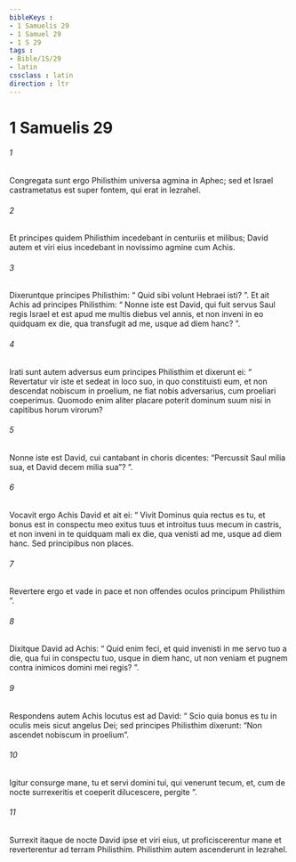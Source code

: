 ```yaml
---
bibleKeys : 
- 1 Samuelis 29
- 1 Samuel 29
- 1 S 29
tags : 
- Bible/1S/29
- latin
cssclass : latin
direction : ltr
---
```


# 1 Samuelis 29

###### 1
Congregata sunt ergo Philisthim universa agmina in Aphec; sed et Israel castrametatus est super fontem, qui erat in Iezrahel. 
###### 2
Et principes quidem Philisthim incedebant in centuriis et milibus; David autem et viri eius incedebant in novissimo agmine cum Achis. 
###### 3
Dixeruntque principes Philisthim: “ Quid sibi volunt Hebraei isti? ”. Et ait Achis ad principes Philisthim: “ Nonne iste est David, qui fuit servus Saul regis Israel et est apud me multis diebus vel annis, et non inveni in eo quidquam ex die, qua transfugit ad me, usque ad diem hanc? ”. 
###### 4
Irati sunt autem adversus eum principes Philisthim et dixerunt ei: “ Revertatur vir iste et sedeat in loco suo, in quo constituisti eum, et non descendat nobiscum in proelium, ne fiat nobis adversarius, cum proeliari coeperimus. Quomodo enim aliter placare poterit dominum suum nisi in capitibus horum virorum? 
###### 5
Nonne iste est David, cui cantabant in choris dicentes: “Percussit Saul milia sua, et David decem milia sua”? ”.
###### 6
Vocavit ergo Achis David et ait ei: “ Vivit Dominus quia rectus es tu, et bonus est in conspectu meo exitus tuus et introitus tuus mecum in castris, et non inveni in te quidquam mali ex die, qua venisti ad me, usque ad diem hanc. Sed principibus non places. 
###### 7
Revertere ergo et vade in pace et non offendes oculos principum Philisthim ”. 
###### 8
Dixitque David ad Achis: “ Quid enim feci, et quid invenisti in me servo tuo a die, qua fui in conspectu tuo, usque in diem hanc, ut non veniam et pugnem contra inimicos domini mei regis? ”. 
###### 9
Respondens autem Achis locutus est ad David: “ Scio quia bonus es tu in oculis meis sicut angelus Dei; sed principes Philisthim dixerunt: “Non ascendet nobiscum in proelium”. 
###### 10
Igitur consurge mane, tu et servi domini tui, qui venerunt tecum, et, cum de nocte surrexeritis et coeperit dilucescere, pergite ”. 
###### 11
Surrexit itaque de nocte David ipse et viri eius, ut proficiscerentur mane et reverterentur ad terram Philisthim. Philisthim autem ascenderunt in Iezrahel.
